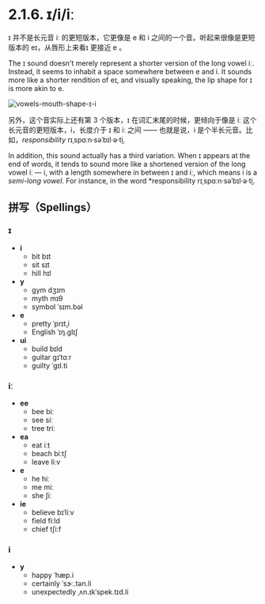 # 2.1.6. <span class="pho">ɪ</span>/<span class="pho">i</span>/<span class="pho">iː</span>

<span class="pho">ɪ</span> 并不是长元音 <span class="pho">iː</span> 的更短版本，它更像是 <span class="pho">e</span> 和 <span class="pho">i</span> 之间的一个音。听起来很像是更短版本的 <span class="pho">eɪ</span>，从唇形上来看<span class="pho">ɪ</span> 更接近 <span class="pho">e</span> 。

The <span class="pho">ɪ</span> sound doesn't merely represent a shorter version of the long vowel <span class="pho">iː</span>. Instead, it seems to inhabit a space somewhere between <span class="pho">e</span> and <span class="pho">i</span>. It sounds more like a shorter rendition of <span class="pho">eɪ</span>, and visually speaking, the lip shape for <span class="pho">ɪ</span> is more akin to <span class="pho">e</span>.

![vowels-mouth-shape-ɪ-i](/images/vowels-mouth-shape-ɪ-i.svg)

另外，这个音实际上还有第 3 个版本，<span class="pho">ɪ</span> 在词汇末尾的时候，更倾向于像是 <span class="pho">iː</span> 这个长元音的更短版本，<span class="pho">i</span>，长度介于 <span class="pho">ɪ</span> 和 <span class="pho">iː</span> 之间 —— 也就是说，<span class="pho">i</span> 是个半长元音。比如，*responsibility* <span class="pho alt">rɪˌspɑːn·səˈbɪl·ə·t̬i</span><span class="speak-word-inline" data-audio-us-male="/audios/us/responsibility-us-male.mp3" data-audio-us-female="/audios/us/responsibility-us-female.mp3"></span>.

In addition, this sound actually has a third variation. When <span class="pho">ɪ</span> appears at the end of words, it tends to sound more like a shortened version of the long vowel <span class="pho">iː</span> — <span class="pho">i</span>, with a length somewhere in between <span class="pho">ɪ</span> and <span class="pho">iː</span>, which means <span class="pho">i</span> is a *semi-long vowel*. For instance, in the word *responsibility <span class="pho alt">rɪˌspɑːn·səˈbɪl·ə·t̬i</span><span class="speak-word-inline" data-audio-us-male="/audios/us/responsibility-us-male.mp3" data-audio-us-female="/audios/us/responsibility-us-female.mp3"></span>.

## 拼写（Spellings）

### <span class="pho">ɪ</span>

* **i**
  * bit <span class="pho alt">bɪt</span> <span class="speak-word-inline" data-audio-us-male="/audios/us/bit-us-male.mp3" data-audio-us-female="/audios/us/bit-us-female.mp3"></span>
  * sit <span class="pho alt">sɪt</span> <span class="speak-word-inline" data-audio-us-male="/audios/us/sit-us-male.mp3" data-audio-us-female="/audios/us/sit-us-female.mp3"></span>
  * hill <span class="pho alt">hɪl</span> <span class="speak-word-inline" data-audio-us-male="/audios/us/hill-us-male.mp3" data-audio-us-female="/audios/us/hill-us-female.mp3"></span>
* **y**
  * gym <span class="pho alt">dʒɪm</span> <span class="speak-word-inline" data-audio-us-male="/audios/us/gym-us-male.mp3" data-audio-us-female="/audios/us/gym-us-female.mp3"></span>
  * myth <span class="pho alt">mɪθ</span> <span class="speak-word-inline" data-audio-us-male="/audios/us/myth-us-male.mp3" data-audio-us-female="/audios/us/myth-us-female.mp3"></span>
  * symbol <span class="pho alt">ˈsɪm.bəl</span> <span class="speak-word-inline" data-audio-us-male="/audios/us/symbol-us-male.mp3" data-audio-us-female="/audios/us/symbol-us-female.mp3"></span>
* **e**
  * pretty <span class="pho alt">ˈprɪt̬.i</span> <span class="speak-word-inline" data-audio-us-male="/audios/us/pretty-us-male.mp3" data-audio-us-female="/audios/us/pretty-us-female.mp3"></span>
  * English <span class="pho alt">ˈɪŋ.ɡlɪʃ</span> <span class="speak-word-inline" data-audio-us-male="/audios/us/English-us-male.mp3" data-audio-us-female="/audios/us/English-us-female.mp3"></span>
* **ui**
  * build <span class="pho alt">bɪld</span> <span class="speak-word-inline" data-audio-us-male="/audios/us/build-us-male.mp3" data-audio-us-female="/audios/us/build-us-female.mp3"></span>
  * guitar <span class="pho alt">ɡɪˈtɑːr</span> <span class="speak-word-inline" data-audio-us-male="/audios/us/guitar-us-male.mp3" data-audio-us-female="/audios/us/guitar-us-female.mp3"></span>
  * guilty <span class="pho alt">ˈɡɪl.ti</span> <span class="speak-word-inline" data-audio-us-male="/audios/us/guilty-us-male.mp3" data-audio-us-female="/audios/us/guilty-us-female.mp3"></span>

### <span class="pho">iː</span>

* **ee**
  * bee <span class="pho alt">biː</span> <span class="speak-word-inline" data-audio-us-male="/audios/us/bee-us-male.mp3" data-audio-us-female="/audios/us/bee-us-female.mp3"></span>
  * see <span class="pho alt">siː</span> <span class="speak-word-inline" data-audio-us-male="/audios/us/see-us-male.mp3" data-audio-us-female="/audios/us/see-us-female.mp3"></span>
  * tree <span class="pho alt">triː</span> <span class="speak-word-inline" data-audio-us-male="/audios/us/tree-us-male.mp3" data-audio-us-female="/audios/us/tree-us-female.mp3"></span>
* **ea**
  * eat <span class="pho alt">iːt</span> <span class="speak-word-inline" data-audio-us-male="/audios/us/eat-us-male.mp3" data-audio-us-female="/audios/us/eat-us-female.mp3"></span>
  * beach <span class="pho alt">biːtʃ</span> <span class="speak-word-inline" data-audio-us-male="/audios/us/beach-us-male.mp3" data-audio-us-female="/audios/us/beach-us-female.mp3"></span>
  * leave <span class="pho alt">liːv</span> <span class="speak-word-inline" data-audio-us-male="/audios/us/leave-us-male.mp3" data-audio-us-female="/audios/us/leave-us-female.mp3"></span>
* **e**
  * he <span class="pho alt">hiː</span> <span class="speak-word-inline" data-audio-us-male="/audios/us/he-us-male.mp3" data-audio-us-female="/audios/us/he-us-female.mp3"></span>
  * me <span class="pho alt">miː</span> <span class="speak-word-inline" data-audio-us-male="/audios/us/me-us-male.mp3" data-audio-us-female="/audios/us/me-us-female.mp3"></span>
  * she <span class="pho alt">ʃiː</span> <span class="speak-word-inline" data-audio-us-male="/audios/us/she-us-male.mp3" data-audio-us-female="/audios/us/she-us-female.mp3"></span>
* **ie**
  * believe <span class="pho alt">bɪˈliːv</span> <span class="speak-word-inline" data-audio-us-male="/audios/us/believe-us-male.mp3" data-audio-us-female="/audios/us/believe-us-female.mp3"></span>
  * field <span class="pho alt">fiːld</span> <span class="speak-word-inline" data-audio-us-male="/audios/us/field-us-male.mp3" data-audio-us-female="/audios/us/field-us-female.mp3"></span>
  * chief <span class="pho alt">tʃiːf</span> <span class="speak-word-inline" data-audio-us-male="/audios/us/chief-us-male.mp3" data-audio-us-female="/audios/us/chief-us-female.mp3"></span>

### <span class="pho">i</span>

* **y**
  * happy <span class="pho alt">ˈhæp.i</span> <span class="speak-word-inline" data-audio-us-male="/audios/us/happy-us-male.mp3" data-audio-us-female="/audios/us/happy-us-female.mp3"></span>
  * certainly <span class="pho alt">ˈsɝː.tən.li</span> <span class="speak-word-inline" data-audio-us-male="/audios/us/certainly-us-male.mp3" data-audio-us-female="/audios/us/certainly-us-female.mp3"></span>
  * unexpectedly <span class="pho alt">ˌʌn.ɪkˈspek.tɪd.li</span> <span class="speak-word-inline" data-audio-us-male="/audios/us/unexpectedly-us-male.mp3" data-audio-us-female="/audios/us/unexpectedly-us-female.mp3"></span>
